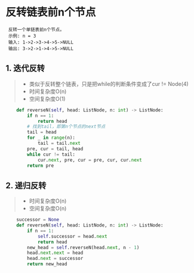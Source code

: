 # 反转链表前n个节点

```none
 反转一个单链表前n个节点。
 示例: n = 3
 输入: 1->2->3->4->5->NULL
 输出: 3->2->1->4->5->NULL
```

## 1. 迭代反转

> - 类似于反转整个链表，只是把while的判断条件变成了cur != Node(4)
> - 时间复杂度O(n)
> - 空间复杂度O(1)

```python
    def reverseN(self, head: ListNode, n: int) -> ListNode:
        if n == 1:
            return head
        # 找到tail，即第n个节点的next节点
        tail = head
        for _ in range(n):
            tail = tail.next
        pre, cur = tail, head
        while cur != tail:
            cur.next, pre, cur = pre, cur, cur.next
        return pre
```

## 2. 递归反转

> - 时间复杂度O(n)
> - 空间复杂度O(n)

```python
    successor = None
    def reverseN(self, head: ListNode, n: int) -> ListNode:
        if n == 1:
            self.successor = head.next
            return head
        new_head = self.reverseN(head.next, n - 1)
        head.next.next = head
        head.next = successor
        return new_head
```

